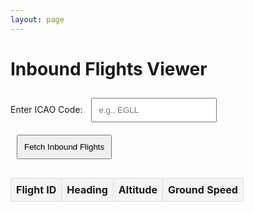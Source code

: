 ```yaml
---
layout: page
---
```



  <style>
    table {
      width: 100%;
      border-collapse: collapse;
      margin-top: 20px;
    }
    th, td {
      border: 1px solid #ddd;
      padding: 8px;
      text-align: center;
    }
    th {
      background-color: #f4f4f4;
    }
    input, button {
      padding: 10px;
      margin: 10px;
    }
    button {
      cursor: pointer;
    }
  </style>

  <h1>Inbound Flights Viewer</h1>
  <label for="icaoCode">Enter ICAO Code:</label>
  <input type="text" id="icaoCode" placeholder="e.g., EGLL">
  <button id="fetchButton">Fetch Inbound Flights</button>

  <table>
    <thead>
      <tr>
        <th>Flight ID</th>
        <th>Heading</th>
        <th>Altitude</th>
        <th>Ground Speed</th>
      </tr>
    </thead>
    <tbody id="flightsTableBody">
      <!-- Dynamic rows will go here -->
    </tbody>
  </table>

  <script>
    const sessionId = "9bdfef34-f03b-4413-b8fa-c29949bb18f8"; // Replace with your session ID
    const apiBaseUrl = "https://api.infiniteflight.com/public/v2";
    const apiKey = "${{ secrets.IF_API_KEY }}"; // Replace with your API key

    document.getElementById("fetchButton").addEventListener("click", async () => {
      const icaoCode = document.getElementById("icaoCode").value.trim().toUpperCase();
      if (!icaoCode) {
        alert("Please enter a valid ICAO code.");
        return;
      }

      try {
        // Step 1: Fetch inbound flight IDs
        const inboundResponse = await fetch(
          `${apiBaseUrl}/sessions/${sessionId}/airport/${icaoCode}/status`,
          {
            headers: { Authorization: `Bearer ${apiKey}` },
          }
        );

        if (!inboundResponse.ok) {
          throw new Error(`Failed to fetch airport status: ${inboundResponse.statusText}`);
        }

        const inboundData = await inboundResponse.json();
        const inboundFlights = inboundData.inboundFlights || [];

        // Step 2: Fetch route data for each inbound flight
        const flightDetailsPromises = inboundFlights.map(async (flightId) => {
          const routeResponse = await fetch(
            `${apiBaseUrl}/sessions/${sessionId}/flights/${flightId}/route`,
            {
              headers: { Authorization: `Bearer ${apiKey}` },
            }
          );

          if (!routeResponse.ok) {
            console.error(`Failed to fetch route for flight ${flightId}: ${routeResponse.statusText}`);
            return null;
          }

          const routeData = await routeResponse.json();
          const lastRoutePoint = routeData.route[routeData.route.length - 1]; // Use the last point of the route
          return {
            flightId,
            heading: lastRoutePoint.heading || "N/A",
            altitude: lastRoutePoint.altitude || "N/A",
            groundSpeed: lastRoutePoint.groundSpeed || "N/A",
          };
        });

        const flightDetails = (await Promise.all(flightDetailsPromises)).filter(Boolean);

        // Step 3: Update table with flight details
        updateTable(flightDetails);
      } catch (error) {
        console.error("Error:", error);
        alert("An error occurred while fetching flight data. Check the console for details.");
      }
    });

    function updateTable(flightDetails) {
      const tableBody = document.getElementById("flightsTableBody");
      tableBody.innerHTML = ""; // Clear existing rows

      flightDetails.forEach((flight) => {
        const row = document.createElement("tr");

        row.innerHTML = `
          <td>${flight.flightId}</td>
          <td>${flight.heading}</td>
          <td>${flight.altitude} ft</td>
          <td>${flight.groundSpeed} kts</td>
        `;

        tableBody.appendChild(row);
      });
    }
  </script>